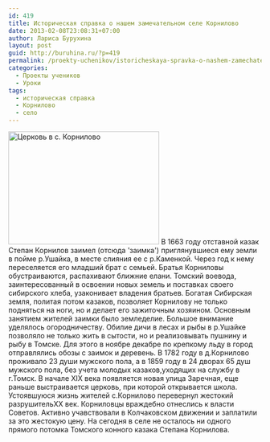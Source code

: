 ```yaml
---
id: 419
title: Историческая справка о нашем замечательном селе Корнилово
date: 2013-02-08T23:08:31+07:00
author: Лариса Бурухина
layout: post
guid: http://buruhina.ru/?p=419
permalink: /proekty-uchenikov/istoricheskaya-spravka-o-nashem-zamechatelnom-sele-kornilovo
categories:
  - Проекты учеников
  - Уроки
tags:
  - историческая справка
  - Корнилово
  - село
---
```

<img class="size-medium wp-image-420 alignleft" alt="Церковь в с. Корнилово" src="http://buruhina.ru/wp-content/uploads/2013/02/x_d48eea4e-300x225.jpg" width="300" height="225" />  
В 1663 году отставной казак Степан Корнилов заимел (отсюда 'заимка') приглянувшиеся ему земли в пойме р.Ушайка, в месте слияния ее с р.Каменкой. Через год к нему переселяется его младший брат с семьей. Братья Корниловы обустраиваются, распахивают ближние елани. Томский воевода, заинтересованный в освоении новых земель и поставках своего сибирского хлеба, узаконивает владения братьев. Богатая Сибирская земля, политая потом казаков, позволяет Корнилову не только подняться на ноги, но и делает его зажиточным хозяином. Основным занятием жителей заимки было земледелие. Большое внимание уделялось огородничеству. Обилие дичи в лесах и рыбы в р.Ушайке позволяло не только жить в сытости, но и реализовывать пушнину и рыбу в Томске. Для этого в ноябре декабре по крепкому льду в город отправлялись обозы с заимок и деревень. В 1782 году в д.Корнилово проживало 23 души мужского пола, а в 1859 году в 24 дворах 65 душ мужского пола, без учета молодых казаков,уходящих на службу в г.Томск. В начале XIX века появляется новая улица Заречная, еще раньше выстраивается церковь, при которой открывается школа. Устоявшуюся жизнь жителей с.Корнилово перевернул жестокий разрушительXX век. Корниловцы враждебно отнеслись к власти Советов. Активно учавствовали в Колчаковском движении и заплатили за это жестокую цену. На сегодня в селе не осталось ни одного прямого потомка Томского конного казака Степана Корнилова.